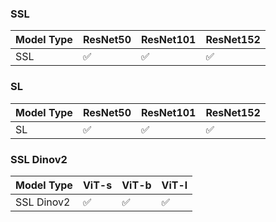 ### SSL
| Model Type | ResNet50 | ResNet101 | ResNet152 |
|------------|----------|-----------|-----------|
| SSL        | ✅       | ✅        | ✅        |

### SL
| Model Type | ResNet50 | ResNet101 | ResNet152 |
|------------|----------|-----------|-----------|
| SL         | ✅       | ✅        | ✅        |

### SSL Dinov2
| Model Type   | ViT-s | ViT-b | ViT-l |
|--------------|-------|-------|-------|
| SSL Dinov2   | ✅    | ✅    | ✅    |
